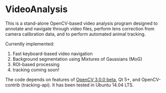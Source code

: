 VideoAnalysis
=============

This is a stand-alone OpenCV-based video analysis program designed to annotate and navigate through video files, perform lens correction from camera calibration data, and to perform automated animal tracking.

Currently implemented:
1. Fast keyboard-based video navigation
2. Background segmentation using Mixtures of Gaussians (MoG)
3. ROI-based processing
4. tracking coming soon!

The code depends on features of [OpenCV 3.0.0 beta](http://opencv.org/downloads.html), Qt 5+, and OpenCV-contrib (tracking-api). It has been tested in Ubuntu 14.04 LTS.
